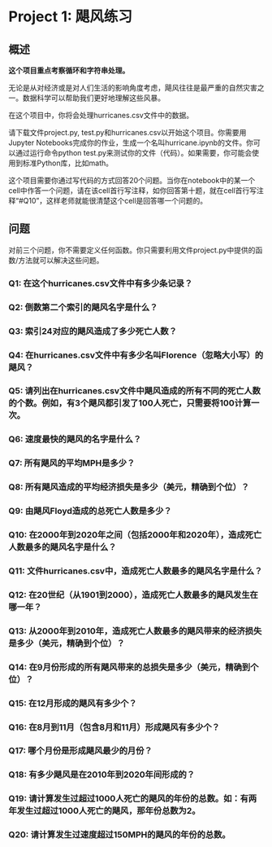 # Project 1: 飓风练习

## 概述

**这个项目重点考察循环和字符串处理。**

无论是从对经济或是对人们生活的影响角度考虑，飓风往往是最严重的自然灾害之一。数据科学可以帮助我们更好地理解这些风暴。

在这个项目中，你将会处理hurricanes.csv文件中的数据。

请下载文件project.py, test.py和hurricanes.csv以开始这个项目。你需要用Jupyter Notebooks完成你的作业，生成一个名叫hurricane.ipynb的文件。你可以通过运行命令python test.py来测试你的文件（代码）。如果需要，你可能会使用到标准Python库，比如math。

这个项目需要你通过写代码的方式回答20个问题。当你在notebook中的某一个cell中作答一个问题，请在该cell首行写注释，如你回答第十题，就在cell首行写注释“#Q10”，这样老师就能很清楚这个cell是回答哪一个问题的。

## 问题

对前三个问题，你不需要定义任何函数。你只需要利用文件project.py中提供的函数/方法就可以解决这些问题。

### Q1: 在这个hurricanes.csv文件中有多少条记录？

### Q2: 倒数第二个索引的飓风名字是什么？

### Q3: 索引24对应的飓风造成了多少死亡人数？

### Q4: 在hurricanes.csv文件中有多少名叫Florence（忽略大小写）的飓风？

### Q5: 请列出在hurricanes.csv文件中飓风造成的所有不同的死亡人数的个数。例如，有3个飓风都引发了100人死亡，只需要将100计算一次。

### Q6: 速度最快的飓风的名字是什么？

### Q7: 所有飓风的平均MPH是多少？

### Q8: 所有飓风造成的平均经济损失是多少（美元，精确到个位）？

### Q9: 由飓风Floyd造成的总死亡人数是多少？

### Q10: 在2000年到2020年之间（包括2000年和2020年），造成死亡人数最多的飓风名字是什么？

### Q11: 文件hurricanes.csv中，造成死亡人数最多的飓风名字是什么？

### Q12: 在20世纪（从1901到2000），造成死亡人数最多的飓风发生在哪一年？

### Q13: 从2000年到2010年，造成死亡人数最多的飓风带来的经济损失是多少（美元，精确到个位）？

### Q14: 在9月份形成的所有飓风带来的总损失是多少（美元，精确到个位）？

### Q15: 在12月形成的飓风有多少个？

### Q16: 在8月到11月（包含8月和11月）形成飓风有多少个？

### Q17: 哪个月份是形成飓风最少的月份？

### Q18: 有多少飓风是在2010年到2020年间形成的？

### Q19: 请计算发生过超过1000人死亡的飓风的年份的总数。如：有两年发生过超过1000人死亡的飓风，那年份总数为2。

### Q20: 请计算发生过速度超过150MPH的飓风的年份的总数。
